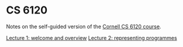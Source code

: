# CS 6120

Notes on the self-guided version of the [Cornell CS 6120 course](https://www.cs.cornell.edu/courses/cs6120/2020fa/self-guided/).

[Lecture 1: welcome and overview](./1-overview/index.md)
[Lecture 2: representing programmes](./2-representing-programmes/index.md)
